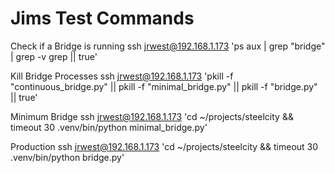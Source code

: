 # Jims Test Commands

Check if a Bridge is running
ssh jrwest@192.168.1.173 'ps aux | grep "bridge" | grep -v grep || true'

Kill Bridge Processes
ssh jrwest@192.168.1.173 'pkill -f "continuous_bridge.py" || pkill -f "minimal_bridge.py" || pkill -f "bridge.py" || true'

Minimum Bridge
ssh jrwest@192.168.1.173 'cd ~/projects/steelcity && timeout 30 .venv/bin/python minimal_bridge.py'

Production
ssh jrwest@192.168.1.173 'cd ~/projects/steelcity && timeout 30 .venv/bin/python bridge.py'
